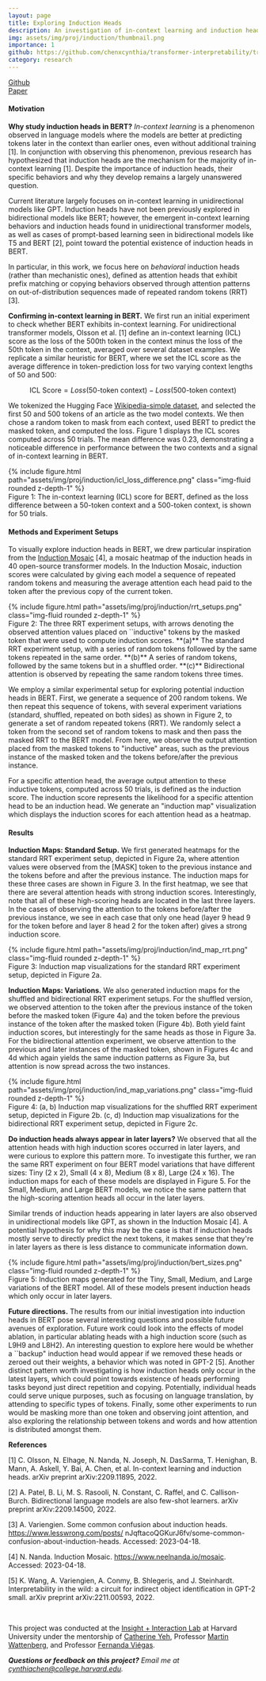 ```yaml
---
layout: page
title: Exploring Induction Heads
description: An investigation of in-context learning and induction head behavior in BERT.
img: assets/img/proj/induction/thumbnail.png
importance: 1
github: https://github.com/chenxcynthia/transformer-interpretability/tree/main/Induction%20Heads
category: research
---
```



<div class = "projheader">
    <div class="links"><a href='https://github.com/chenxcynthia/transformer-interpretability/tree/main/Induction%20Heads' class="btn z-depth-0" role="button"> <i class="fab fa-github gh-icon"></i> Github</a></div>
    <div class="links"><a href='https://drive.google.com/file/d/1bQnSFELkAILxAKDd1Z7lZ1eG6qKqss9w/view?usp=share_link' class="btn z-depth-0" role="button"> Paper </a></div>
</div>


#### Motivation
**Why study induction heads in BERT?** *In-context learning* is a phenomenon observed in language models where the models are better at predicting tokens later in the context than earlier ones, even without additional training [1]. In conjunction with observing this phenomenon, previous research has hypothesized that induction heads are the mechanism for the majority of in-context learning [1]. Despite the importance of induction heads, their specific behaviors and why they develop remains a largely unanswered question.

Current literature largely focuses on in-context learning in unidirectional models like GPT. Induction heads have not been previously explored in bidirectional models like BERT; however, the emergent in-context learning behaviors and induction heads found in unidirectional transformer models, as well as cases of prompt-based learning seen in bidirectional models like T5 and BERT [2], point toward the potential existence of induction heads in BERT.  

In particular, in this work, we focus here on *behavioral* induction heads (rather than mechanistic ones), defined as attention heads that exhibit prefix matching or copying behaviors observed through attention patterns on out-of-distribution sequences made of repeated random tokens (RRT) [3].

**Confirming in-context learning in BERT.** We first run an initial experiment to check whether BERT exhibits in-context learning. For unidirectional transformer models, Olsson et al. [1] define an in-context learning (ICL) score as the loss of the 500th token in the context minus the loss of the 50th token in the context, averaged over several dataset examples. We replicate a similar heuristic for BERT, where we set the ICL score as the average difference in token-prediction loss for two varying context lengths of 50 and 500:

$$\textrm{ICL Score} = Loss(50 \textrm{-token context}) - Loss(500 \textrm{-token context})$$

We tokenized the Hugging Face [Wikipedia-simple dataset](https://huggingface.co/datasets/wikipedia), and selected the first 50 and 500 tokens of an article as the two model contexts. We then chose a random token to mask from each context, used BERT to predict the masked token, and computed the loss. Figure 1 displays the ICL scores computed across 50 trials. The mean difference was 0.23, demonstrating a noticeable difference in performance between the two contexts and a signal of in-context learning in BERT.

<div class="row justify-content-sm-center">
    <div class="col-sm-6 mt-3 mt-md-0">
        {% include figure.html path="assets/img/proj/induction/icl_loss_difference.png" class="img-fluid rounded z-depth-1" %}
    </div>
</div>
<div class="caption">
    Figure 1: The in-context learning (ICL) score for BERT, defined as the loss difference between a 50-token context and a 500-token context, is shown for 50 trials.
</div>


#### Methods and Experiment Setups
To visually explore induction heads in BERT, we drew particular inspiration from the [Induction Mosaic](https://www.neelnanda.io/mosaic) [4], a mosaic heatmap of the induction heads in 40 open-source transformer models. In the Induction Mosaic, induction scores were calculated by giving each model a sequence of repeated random tokens and measuring the average attention each head paid to the token after the previous copy of the current token.

<div class="row justify-content-sm-center">
    <div class="col-sm-10 mt-3 mt-md-0">
        {% include figure.html path="assets/img/proj/induction/rrt_setups.png" class="img-fluid rounded z-depth-1" %}
    </div>
</div>
<div class="caption">
    Figure 2: The three RRT experiment setups, with arrows denoting the observed attention values placed on ``inductive" tokens by the masked token that were used to compute induction scores. **(a)** The standard RRT experiment setup, with a series of random tokens followed by the same tokens repeated in the same order. **(b)** A series of random tokens, followed by the same tokens but in a shuffled order. **(c)** Bidirectional attention is observed by repeating the same random tokens three times.
</div>

We employ a similar experimental setup for exploring potential induction heads in BERT. First, we generate a sequence of 200 random tokens. We then repeat this sequence of tokens, with several experiment variations (standard, shuffled, repeated on both sides) as shown in Figure 2, to generate a set of random repeated tokens (RRT). We randomly select a token from the second set of random tokens to mask and then pass the masked RRT to the BERT model. From here, we observe the output attention placed from the masked tokens to "inductive" areas, such as the previous instance of the masked token and the tokens before/after the previous instance. 

For a specific attention head, the average output attention to these inductive tokens, computed across 50 trials, is defined as the induction score. The induction score represents the likelihood for a specific attention head to be an induction head. We generate an "induction map" visualization which displays the induction scores for each attention head as a heatmap.

#### Results

**Induction Maps: Standard Setup.** We first generated heatmaps for the standard RRT experiment setup, depicted in Figure 2a, where attention values were observed from the [MASK] token to the previous instance and the tokens before and after the previous instance. The induction maps for these three cases are shown in Figure 3. In the first heatmap, we see that there are several attention heads with strong induction scores. Interestingly, note that all of these high-scoring heads are located in the last three layers. In the cases of observing the attention to the tokens before/after the previous instance, we see in each case that only one head (layer 9 head 9 for the token before and layer 8 head 2 for the token after) gives a strong induction score.  

<div class="row justify-content-sm-center">
    <div class="col-sm-12 mt-3 mt-md-0">
        {% include figure.html path="assets/img/proj/induction/ind_map_rrt.png" class="img-fluid rounded z-depth-1" %}
    </div>
</div>
<div class="caption">
    Figure 3: Induction map visualizations for the standard RRT experiment setup, depicted in Figure 2a.
</div>

**Induction Maps: Variations.** We also generated induction maps for the shuffled and bidirectional RRT experiment setups. For the shuffled version, we observed attention to the token after the previous instance of the token before the masked token (Figure 4a) and the token before the previous instance of the token after the masked token (Figure 4b). Both yield faint induction scores, but interestingly for the same heads as those in Figure 3a. For the bidirectional attention experiment, we observe attention to the previous and later instances of the masked token, shown in Figures 4c and 4d which again yields the same induction patterns as Figure 3a, but attention is now spread across the two instances.

<div class="row justify-content-sm-center">
    <div class="col-sm-9 mt-3 mt-md-0">
        {% include figure.html path="assets/img/proj/induction/ind_map_variations.png" class="img-fluid rounded z-depth-1" %}
    </div>
</div>
<div class="caption">
    Figure 4: (a, b) Induction map visualizations for the shuffled RRT experiment setup, depicted in Figure 2b. (c, d) Induction map visualizations for the bidirectional RRT experiment setup, depicted in Figure 2c.
</div>


**Do induction heads always appear in later layers?** We observed that all the attention heads with high induction scores occurred in later layers, and were curious to explore this pattern more. To investigate this further, we ran the same RRT experiment on four BERT model variations that have different sizes: Tiny (2 x 2), Small (4 x 8), Medium (8 x 8), Large (24 x 16). The induction maps for each of these models are displayed in Figure 5. For the Small, Medium, and Large BERT models, we notice the same pattern that the high-scoring attention heads all occur in the later layers. 

Similar trends of induction heads appearing in later layers are also observed in unidirectional models like GPT, as shown in the Induction Mosaic [4]. A potential hypothesis for why this may be the case is that if induction heads mostly serve to directly predict the next tokens, it makes sense that they're in later layers as there is less distance to communicate information down.


<div class="row justify-content-sm-center">
    <div class="col-sm-12 mt-3 mt-md-0">
        {% include figure.html path="assets/img/proj/induction/bert_sizes.png" class="img-fluid rounded z-depth-1" %}
    </div>
</div>
<div class="caption">
    Figure 5: Induction maps generated for the Tiny, Small, Medium, and Large variations of the BERT model. All of these models present induction heads which only occur in later layers.
</div>


**Future directions.**  The results from our initial investigation into induction heads in BERT pose several interesting questions and possible future avenues of exploration. Future work could look into the effects of model ablation, in particular ablating heads with a high induction score (such as L9H9 and L8H2). An interesting question to explore here would be whether a ``backup" induction head would appear if we removed these heads or zeroed out their weights, a behavior which was noted in GPT-2 [5]. Another distinct pattern worth investigating is how induction heads only occur in the latest layers, which could point towards existence of heads performing tasks beyond just direct repetition and copying. Potentially, individual heads could serve unique purposes, such as focusing on language translation, by attending to specific types of tokens. Finally, some other experiments to run would be masking more than one token and observing joint attention, and also exploring the relationship between tokens and words and how attention is distributed amongst them.


**References**

[1] C. Olsson, N. Elhage, N. Nanda, N. Joseph, N. DasSarma, T. Henighan, B. Mann, A. Askell, Y. Bai,
A. Chen, et al. In-context learning and induction heads. arXiv preprint arXiv:2209.11895, 2022.

[2] A. Patel, B. Li, M. S. Rasooli, N. Constant, C. Raffel, and C. Callison-Burch. Bidirectional language
models are also few-shot learners. arXiv preprint arXiv:2209.14500, 2022.

[3] A. Variengien. Some common confusion about induction heads. https://www.lesswrong.com/posts/
nJqftacoQGKurJ6fv/some-common-confusion-about-induction-heads. Accessed: 2023-04-18.

[4] N. Nanda. Induction Mosaic. https://www.neelnanda.io/mosaic. Accessed: 2023-04-18.

[5] K. Wang, A. Variengien, A. Conmy, B. Shlegeris, and J. Steinhardt. Interpretability in the wild: a circuit
for indirect object identification in GPT-2 small. arXiv preprint arXiv:2211.00593, 2022.


&#8202;

This project was conducted at the [Insight + Interaction Lab](https://insight.seas.harvard.edu/) at Harvard University under the mentorship of [Catherine Yeh](https://catherinesyeh.github.io/), Professor [Martin Wattenberg](https://www.bewitched.com/), and Professor [Fernanda Viégas](http://www.fernandaviegas.com/).

<i>**Questions or feedback on this project?** Email me at cynthiachen@college.harvard.edu.</i>

&#8202;